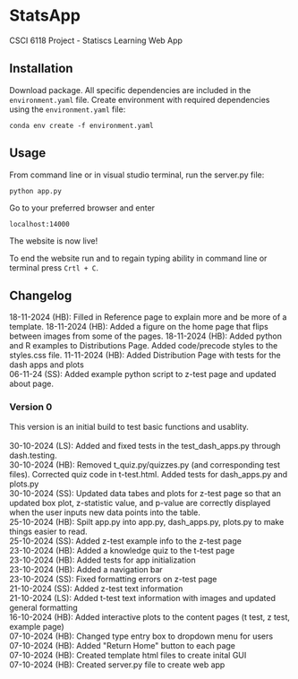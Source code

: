 # StatsApp
CSCI 6118 Project - Statiscs Learning Web App 


## Installation 
Download package. All specific dependencies are  included in the ` environment.yaml` file. Create environment with required dependencies using the `environment.yaml` file: 
```
conda env create -f environment.yaml
```

## Usage
From command line or in visual studio terminal, run the server.py file: 
```
python app.py
``` 
Go to your preferred browser and enter 
```
localhost:14000
```
The website is now live! 

To end the website run and to regain typing ability in command line or terminal press `Crtl + C`. 

## Changelog
18-11-2024 (HB): Filled in Reference page to explain more and be more of a template.
18-11-2024 (HB): Added a figure on the home page that flips between images from some of the pages.
18-11-2024 (HB): Added python and R examples to Distributions Page. Added code/precode styles to the styles.css file. 
11-11-2024 (HB): Added Distribution Page with tests for the dash apps and plots <br/>
06-11-24 (SS): Added example python script to z-test page and updated about page. <br/>

### Version 0
This version is an initial build to test basic functions and usablity. </br>
</br>
30-10-2024 (LS): Added and fixed tests in the test_dash_apps.py through dash.testing. </br>
30-10-2024 (HB): Removed t_quiz.py/quizzes.py (and corresponding test files). Corrected quiz code in t-test.html. Added tests for dash_apps.py and plots.py</br>
30-10-2024 (SS): Updated data tabes and plots for z-test page so that an updated box plot, z-statistic value, and p-value are correctly displayed when the user inputs new data points into the table. </br>
25-10-2024 (HB): Spilt app.py into app.py, dash_apps.py, plots.py to make things easier to read. </br>
25-10-2024 (SS): Added z-test example info to the z-test page </br>
23-10-2024 (HB): Added a knowledge quiz to the t-test page<br/>
23-10-2024 (HB): Added tests for app initialization <br/>
23-10-2024 (HB): Added a navigation bar <br/>
23-10-2024 (SS): Fixed formatting errors on z-test page <br>
21-10-2024 (SS): Added z-test text information <br/>
21-10-2024 (LS): Added t-test text information with images and updated general formatting <br/>
16-10-2024 (HB): Added interactive plots to the content pages (t test, z test, example page) <br/>
07-10-2024 (HB): Changed type entry box to dropdown menu for users <br/>
07-10-2024 (HB): Added "Return Home" button to each page <br/>
07-10-2024 (HB): Created template html files to create inital GUI <br/>
07-10-2024 (HB): Created server.py file to create web app <br/>
